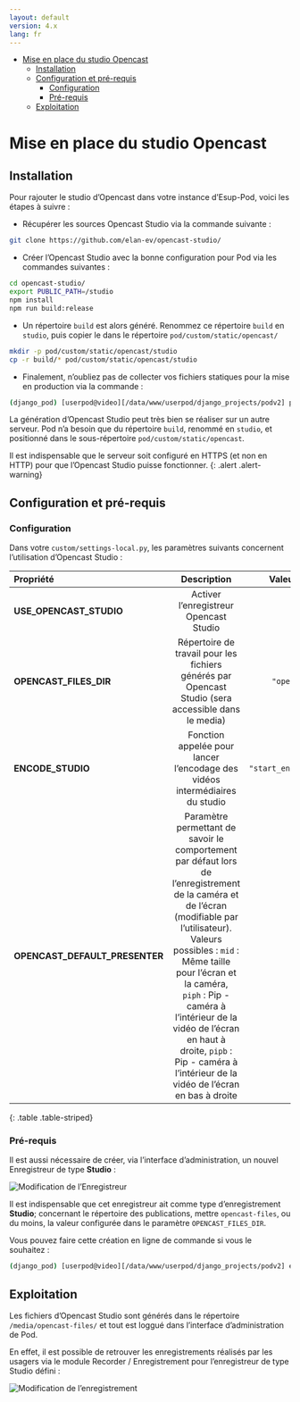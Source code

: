 ```yaml
---
layout: default
version: 4.x
lang: fr
---
```


- [Mise en place du studio Opencast](#mise-en-place-du-studio-opencast)
  - [Installation](#installation)
  - [Configuration et pré-requis](#configuration-et-pré-requis)
    - [Configuration](#configuration)
    - [Pré-requis](#pré-requis)
  - [Exploitation](#exploitation)

# Mise en place du studio Opencast

## Installation

Pour rajouter le studio d’Opencast dans votre instance d’Esup-Pod, voici les étapes à suivre :

* Récupérer les sources Opencast Studio via la commande suivante :

```sh
git clone https://github.com/elan-ev/opencast-studio/
```

* Créer l’Opencast Studio avec la bonne configuration pour Pod via les commandes suivantes :

```sh
cd opencast-studio/
export PUBLIC_PATH=/studio
npm install
npm run build:release
```

* Un répertoire `build` est alors généré. Renommez ce répertoire `build` en `studio`, puis copier le dans le répertoire `pod/custom/static/opencast/`

```sh
mkdir -p pod/custom/static/opencast/studio
cp -r build/* pod/custom/static/opencast/studio
```

* Finalement, n’oubliez pas de collecter vos fichiers statiques pour la mise en production via la commande :

```sh
(django_pod) [userpod@video][/data/www/userpod/django_projects/podv2] python manage.py collectstatic
```

La génération d’Opencast Studio peut très bien se réaliser sur un autre serveur. Pod n’a besoin que du répertoire `build`, renommé en `studio`, et positionné dans le sous-répertoire `pod/custom/static/opencast`.

Il est indispensable que le serveur soit configuré en HTTPS (et non en HTTP) pour que l’Opencast Studio puisse fonctionner.
{: .alert .alert-warning}

## Configuration et pré-requis

### Configuration

Dans votre `custom/settings-local.py`, les paramètres suivants concernent l’utilisation d’Opencast Studio :

| Propriété  | Description  | Valeur par défaut |
|:---------------|:------------------:|-----------------------:|
| **USE_OPENCAST_STUDIO** | Activer l’enregistreur Opencast Studio | `False` |
| **OPENCAST_FILES_DIR**  | Répertoire de travail pour les fichiers générés par Opencast Studio (sera accessible dans le media) | `"opencast-files"` |
| **ENCODE_STUDIO**       | Fonction appelée pour lancer l’encodage des vidéos intermédiaires du studio | `"start_encode_studio"` |
| **OPENCAST_DEFAULT_PRESENTER** | Paramètre permettant de savoir le comportement par défaut lors de l’enregistrement de la caméra et de l’écran (modifiable par l’utilisateur). Valeurs possibles : `mid` : Même taille pour l’écran et la caméra, `piph` : Pip - caméra à l’intérieur de la vidéo de l’écran en haut à droite, `pipb` : Pip - caméra à l’intérieur de la vidéo de l’écran en bas à droite | `"mid"` |
{: .table .table-striped}

### Pré-requis

Il est aussi nécessaire de créer, via l’interface d’administration, un nouvel Enregistreur de type **Studio** :

![Modification de l’Enregistreur](opencast_screens/modif_recorder.png)

Il est indispensable que cet enregistreur ait comme type d’enregistrement **Studio**; concernant le répertoire des publications, mettre `opencast-files`, ou du moins, la valeur configurée dans le paramètre `OPENCAST_FILES_DIR`.

Vous pouvez faire cette création en ligne de commande si vous le souhaitez :

```sh
(django_pod) [userpod@video][/data/www/userpod/django_projects/podv2] echo "from pod.recorder.models import Recorder; from pod.video.models import Type; type=Type.objects.get(pk=1); rec=Recorder.objects.create(name=’Studio’, address_ip=’127.0.0.1’, recording_type=’studio’, type=type)" | python manage.py shell
```

## Exploitation

Les fichiers d’Opencast Studio sont générés dans le répertoire `/media/opencast-files/` et tout est loggué dans l’interface d’administration de Pod.

En effet, il est possible de retrouver les enregistrements réalisés par les usagers via le module Recorder / Enregistrement pour l’enregistreur de type Studio défini :

![Modification de l’enregistrement](opencast_screens/enregistrement.png)
